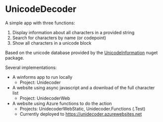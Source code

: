 ﻿UnicodeDecoder
==============

A simple app with three functions:

 1. Display information about all characters in a provided string
 2. Search for characters by name (or codepoint)
 3. Show all characters in a unicode block

Based on the unicode database provided by the [UnicodeInformation](https://www.nuget.org/packages/UnicodeInformation/) nuget package.

Several implementations:
* A winforms app to run locally
  * Project: Unidecoder
* A website using async javascript and a download of the full character list 
  * Project: UnidecoderWeb
* A website using Azure functions to do the action 
  * Projects: UnidecoderWebStatic, Unidecoder.Functions (.Test)
  * Currently deployed to https://unidecoder.azurewebsites.net

